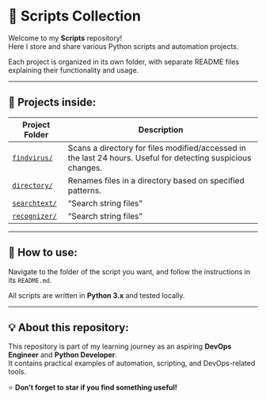# 🐍 Scripts Collection

Welcome to my **Scripts** repository!  
Here I store and share various Python scripts and automation projects.

Each project is organized in its own folder, with separate README files explaining their functionality and usage.

---

## 📂 Projects inside:

| Project Folder | Description |
|----------------|-------------|
| [`findvirus/`](./findvirus) | Scans a directory for files modified/accessed in the last 24 hours. Useful for detecting suspicious changes. |
| [`directory/`](./directory) | Renames files in a directory based on specified patterns. |
| [`searchtext/`](./searchtext)  | “Search string files”  |
| [`recognizer/`](./recognizer)  | “Search string files”  |

---

## 📝 How to use:

Navigate to the folder of the script you want, and follow the instructions in its `README.md`.

All scripts are written in **Python 3.x** and tested locally.

---

## 💡 About this repository:

This repository is part of my learning journey as an aspiring **DevOps Engineer** and **Python Developer**.  
It contains practical examples of automation, scripting, and DevOps-related tools.

⭐️ **Don’t forget to star if you find something useful!**


